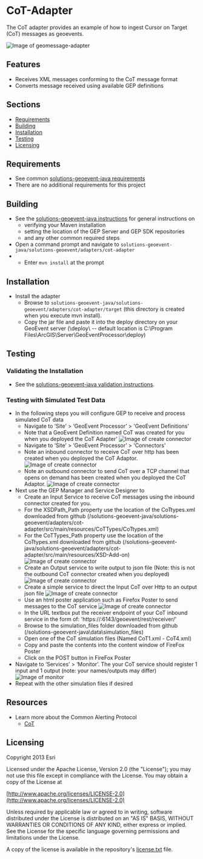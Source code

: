 ﻿# CoT-Adapter

The CoT adapter provides an example of how to ingest Cursor on Target (CoT) messages as geoevents.

![Image of geomessage-adapter](CursorOnTarget.JPG)

## Features

* Receives XML messages conforming to the CoT message format
* Converts message received using available GEP definitions

## Sections

* [Requirements](#requirements)
* [Building](#building)
* [Installation](#installation)
* [Testing](#testing)
* [Licensing](#licensing)

## Requirements

* See common [solutions-geoevent-java requirements](../../../README.md#requirements)
* There are no additional requirements for this project

## Building 

* See the [solutions-geoevent-java instructions](../../../README.md#instructions) for general instructions on 
    * verifying your Maven installation
    * setting the location of the GEP Server and GEP SDK repositories
    * and any other common required steps
 * Open a command prompt and navigate to `solutions-geoevent-java/solutions-geoevent/adapters/cot-adapter`
 * * Enter `mvn install` at the prompt

## Installation

* Install the adapter
    * Browse to `solutions-geoevent-java/solutions-geoevent/adapters/cot-adapter/target` (this directory is created when you execute mvn install).
    * Copy the jar file and paste it into the deploy directory on your GeoEvent server (<GEP install location>\deploy\ -- default location is C:\Program Files\ArcGIS\Server\GeoEventProcessor\deploy)

## Testing

### Validating the Installation
 
* See the [solutions-geoevent-java validation instructions](../../../README.md#validating-install).

### Testing with Simulated Test Data

* In the following steps you will configure GEP to receive and process simulated CoT data
    * Navigate to ‘Site’ > ‘GeoEvent Processor’ > 'GeoEvent Definitions'
    * Note that a GeoEvent Definition named CoT was created for you when you deployed the CoT Adapter'
![Image of create connector](doc/cot-geoeventdef.png)
    * Navigate to ‘Site’ > ‘GeoEvent Processor’ > 'Connectors'
    * Note an inbound connector to receive CoT over http has been created when you deployed the CoT Adaptor. 
![Image of create connector](doc/cot-inbound-connector.png)
    * Note an  outbound connector to send CoT over a TCP channel that opens on demand has been created when you deployed the CoT Adaptor. 
![Image of create connector](doc/cot-outbound-connector.png)
* Next use the GEP Manager and Service Designer to
    * Create an Input Service to receive CoT messages using the inbound connector created for you.
	* For the XSDPath_Path  property use the location of the CoTtypes.xml downloaded from github (<download location>/solutions-geoevent-java/solutions-geoevent/adapters/cot-adapter/src/main/resources/CoTTypes/CoTtypes.xml)
	* For the CoTTypes_Path property use the location of the CoTtypes.xml downloaded from github (<download location>/solutions-geoevent-java/solutions-geoevent/adapters/cot-adapter/src/main/resources/XSD-Add-on)
![Image of create connector](doc/cot-inbound-service.png)
    * Create an Output service to write output to json file (Note: this is not the outbound CoT connector created when you deployed)
![Image of create connector](doc/cot-outbound-service.png)
    * Create a simple service to direct the Input CoT over Http to an output json file
![Image of create connector](doc/cot-geoevent-service.png)
    * Use an html poster application such as Firefox Poster to send messages to the CoT service
![Image of create connector](doc/cot-poster.png)
	* In the URL textbox put the receiver endpoint of your CoT inbound service in the form of: 'https://<host machine of geoevent server>:6143/geoevent/rest/receiver/<name of inbound service>'        
	* Browse to the simulation_files folder downloaded from github (<install location>/solutions-geoevent-java\data\simulation_files)
	* Open one of the CoT simulation files (Named CoT1.xml - CoT4.xml)
	* Copy and paste the contents into the content window of FireFox Poster
	* Click on the POST button in FireFox Poster
* Navigate to ‘Services’ > ‘Monitor’. The your CoT service should register 1 input and 1 output (note: your names/outputs may differ)
![Image of monitor](doc/cot-monitor.png)
* Repeat with the other simulation files if desired
## Resources

* Learn more about the Common Alerting Protocol
    * [CoT](http://cot.mitre.org/index.html)
## Licensing

Copyright 2013 Esri

Licensed under the Apache License, Version 2.0 (the "License");
you may not use this file except in compliance with the License.
You may obtain a copy of the License at

   [http://www.apache.org/licenses/LICENSE-2.0](http://www.apache.org/licenses/LICENSE-2.0)

Unless required by applicable law or agreed to in writing, software
distributed under the License is distributed on an "AS IS" BASIS,
WITHOUT WARRANTIES OR CONDITIONS OF ANY KIND, either express or implied.
See the License for the specific language governing permissions and
limitations under the License.

A copy of the license is available in the repository's
[license.txt](../../../license.txt) file.
